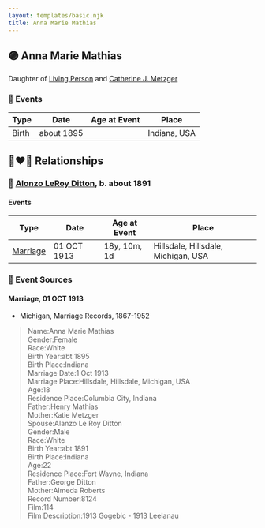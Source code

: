 ```yaml
---
layout: templates/basic.njk
title: Anna Marie Mathias
---
```

## 🟣 Anna Marie Mathias

Daughter of [Living Person](/people/2/25073708) and [Catherine J. Metzger](/people/6/62700864)

### 📆 Events

Type | Date | Age at Event | Place
------ | ------ | ------ | ------
Birth | about 1895 |  | Indiana, USA

## 👩‍❤️‍👨 Relationships

### 🔵 [Alonzo LeRoy Ditton](/people/8/83243356), b. about 1891

#### Events

Type | Date | Age at Event | Place
------ | ------ | ------ | ------
[Marriage](#event-family-0-event-0) | 01 OCT 1913 | 18y, 10m, 1d | Hillsdale, Hillsdale, Michigan, USA
### 📰 Event Sources

#### <a id="event-family-0-event-0"></a> Marriage, 01 OCT 1913
* Michigan, Marriage Records, 1867-1952
>   
  > Name:Anna Marie Mathias  
  > Gender:Female  
  > Race:White  
  > Birth Year:abt 1895  
  > Birth Place:Indiana  
  > Marriage Date:1 Oct 1913  
  > Marriage Place:Hillsdale, Hillsdale, Michigan, USA  
  > Age:18  
  > Residence Place:Columbia City, Indiana  
  > Father:Henry Mathias  
  > Mother:Katie Metzger  
  > Spouse:Alanzo Le Roy Ditton  
  > Gender:Male  
  > Race:White  
  > Birth Year:abt 1891  
  > Birth Place:Indiana  
  > Age:22  
  > Residence Place:Fort Wayne, Indiana  
  > Father:George Ditton  
  > Mother:Almeda Roberts  
  > Record Number:8124  
  > Film:114  
  > Film Description:1913 Gogebic - 1913 Leelanau
